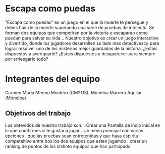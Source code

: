 
# Escapa como puedas

"Escapa como puedas" es un juego en el que la muerte te persegue y debes huir de la muerte superando una serie de pruebas de intelecto. 
Se forman dos equipos que competiran por la victoria y escaparan como puedan para salvar su vida... 
Nuestro objetivo es crear un juego interactivo y divertido, donde los jugadores desarrollen su lado mas detectivesco
para lograr resolver uno de los misterios mejor guardados de la historia.
¿Estais dispuestos a averiguarlo? 
¿Estais dispuestos a desaparecer para siempre por arriesgarlo todo?


# Integrantes del equipo

Carmen Maria Merino Montero (CM2113), Moneiba Marrero Aguilar (Moneiba)

## Objetivos del trabajo

Los obtevidos de nuestro trabajo son:
 . Crear una Pantalla de incio inicial en la que comfirmes si te gustaria jugar
 . Un menú principal con varias opciones
 . que las pruebas sean entretenidas y que haya espiritu competeitivo entre dos los dos equipos que esten jugamdo
 . crear un ranking de puntos de los distinto equipos que han partcipado
